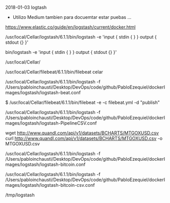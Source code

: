 2018-01-03 logtash

- Utilizo Medium tambien para docuemtar estar puebas ...

https://www.elastic.co/guide/en/logstash/current/docker.html


/usr/local/Cellar/logstash/6.1.1/bin/logstash -e 'input { stdin { } } output { stdout {} }'

bin/logstash -e 'input { stdin { } } output { stdout {} }'


/usr/local/Cellar/

/usr/local/Cellar/filebeat/6.1.1/bin/filebeat
celar


/usr/local/Cellar/logstash/6.1.1/bin/logstash -f 
/Users/pabloinchausti/Desktop/DevOps/code/github/PabloEzequiel/dockerImages/logstash/logstash-beat.conf

$ /usr/local/Cellar/filebeat/6.1.1/bin/filebeat -e -c filebeat.yml -d "publish"



/usr/local/Cellar/logstash/6.1.1/bin/logstash -f /Users/pabloinchausti/Desktop/DevOps/code/github/PabloEzequiel/dockerImages/logstash/logstash-PipelineCSV.conf


wget http://www.quandl.com/api/v1/datasets/BCHARTS/MTGOXUSD.csv
curl http://www.quandl.com/api/v1/datasets/BCHARTS/MTGOXUSD.csv -o MTGOXUSD.csv


/usr/local/Cellar/logstash/6.1.1/bin/logstash -f /Users/pabloinchausti/Desktop/DevOps/code/github/PabloEzequiel/dockerImages/logstash/logstash-bitcoin.conf

/usr/local/Cellar/logstash/6.1.1/bin/logstash -f /Users/pabloinchausti/Desktop/DevOps/code/github/PabloEzequiel/dockerImages/logstash/logstash-bitcoin-csv.conf


/tmp/logstash